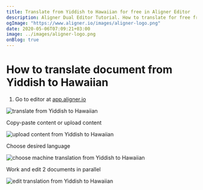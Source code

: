 ```yaml
---
title: Translate from Yiddish to Hawaiian for free in Aligner Editor
description: Aligner Dual Editor Tutorial. How to translate for free from Yiddish to Hawaiian. Aligner is multilingual document management platform. 
ogImage: "https://www.aligner.io/images/aligner-logo.png"
date: 2020-05-06T07:09:21+03:00
image: ../images/aligner-logo.png
onBlog: true
---
```


# How to translate document from Yiddish to Hawaiian

1. Go to editor at [app.aligner.io](https://app.aligner.io "Aligner App web page")

![translate from Yiddish to Hawaiian](../aligner-blank-editor.png "translate from Yiddish to Hawaiian")

Copy-paste content or upload content

![upload content from Yiddish to Hawaiian](../aligner-uploaded-document.png "upload content from Yiddish to Hawaiian")

Choose desired language

![choose machine translation from Yiddish to Hawaiian](../aligner-language-dropdown.png "choose machine translation from Yiddish to Hawaiian")

Work and edit 2 documents in parallel

![edit translation from Yiddish to Hawaiian](../aligner-double-sitded-editor.png "edit translation from Yiddish to Hawaiian")

